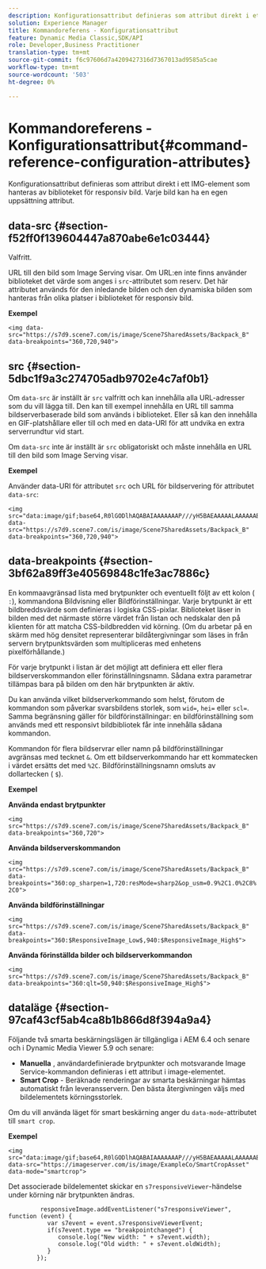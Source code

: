 ```yaml
---
description: Konfigurationsattribut definieras som attribut direkt i ett IMG-element som hanteras av biblioteket för responsiv bild. Varje bild kan ha en egen uppsättning attribut.
solution: Experience Manager
title: Kommandoreferens - Konfigurationsattribut
feature: Dynamic Media Classic,SDK/API
role: Developer,Business Practitioner
translation-type: tm+mt
source-git-commit: f6c97606d7a4209427316d7367013ad9585a5cae
workflow-type: tm+mt
source-wordcount: '503'
ht-degree: 0%

---
```



# Kommandoreferens - Konfigurationsattribut{#command-reference-configuration-attributes}

Konfigurationsattribut definieras som attribut direkt i ett IMG-element som hanteras av biblioteket för responsiv bild. Varje bild kan ha en egen uppsättning attribut.

## data-src {#section-f52ff0f139604447a870abe6e1c03444}

Valfritt.

URL till den bild som Image Serving visar. Om URL:en inte finns använder biblioteket det värde som anges i `src`-attributet som reserv. Det här attributet används för den inledande bilden och den dynamiska bilden som hanteras från olika platser i biblioteket för responsiv bild.

**Exempel**

```
<img data-src="https://s7d9.scene7.com/is/image/Scene7SharedAssets/Backpack_B" data-breakpoints="360,720,940">
```

## src {#section-5dbc1f9a3c274705adb9702e4c7af0b1}

Om `data-src` är inställt är `src` valfritt och kan innehålla alla URL-adresser som du vill lägga till. Den kan till exempel innehålla en URL till samma bildserverbaserade bild som används i biblioteket. Eller så kan den innehålla en GIF-platshållare eller till och med en data-URI för att undvika en extra serverrundtur vid start.

Om `data-src` inte är inställt är `src` obligatoriskt och måste innehålla en URL till den bild som Image Serving visar.

**Exempel**

Använder data-URI för attributet `src` och URL för bildservering för attributet `data-src`:

```
<img src="data:image/gif;base64,R0lGODlhAQABAIAAAAAAAP///yH5BAEAAAAALAAAAAABAAEAAAIBRAA7" data-src="https://s7d9.scene7.com/is/image/Scene7SharedAssets/Backpack_B" data-breakpoints="360,720,940">
```

## data-breakpoints {#section-3bf62a89ff3e40569848c1fe3ac7886c}

En kommaavgränsad lista med brytpunkter och eventuellt följt av ett kolon ( `:`), kommandona Bildvisning eller Bildförinställningar. Varje brytpunkt är ett bildbreddsvärde som definieras i logiska CSS-pixlar. Biblioteket läser in bilden med det närmaste större värdet från listan och nedskalar den på klienten för att matcha CSS-bildbredden vid körning. (Om du arbetar på en skärm med hög densitet representerar bildåtergivningar som läses in från servern brytpunktsvärden som multipliceras med enhetens pixelförhållande.)

För varje brytpunkt i listan är det möjligt att definiera ett eller flera bildserverskommandon eller förinställningsnamn. Sådana extra parametrar tillämpas bara på bilden om den här brytpunkten är aktiv.

Du kan använda vilket bildserverkommando som helst, förutom de kommandon som påverkar svarsbildens storlek, som `wid=`, `hei=` eller `scl=`. Samma begränsning gäller för bildförinställningar: en bildförinställning som används med ett responsivt bildbibliotek får inte innehålla sådana kommandon.

Kommandon för flera bildservrar eller namn på bildförinställningar avgränsas med tecknet `&`. Om ett bildserverkommando har ett kommatecken i värdet ersätts det med `%2C`. Bildförinställningsnamn omsluts av dollartecken ( `$`).

**Exempel**

**Använda endast brytpunkter**

`<img src="https://s7d9.scene7.com/is/image/Scene7SharedAssets/Backpack_B" data-breakpoints="360,720">`

**Använda bildserverskommandon**

`<img src="https://s7d9.scene7.com/is/image/Scene7SharedAssets/Backpack_B" data-breakpoints="360:op_sharpen=1,720:resMode=sharp2&op_usm=0.9%2C1.0%2C8%2C0">`

**Använda bildförinställningar**

`<img src="https://s7d9.scene7.com/is/image/Scene7SharedAssets/Backpack_B" data-breakpoints="360:$ResponsiveImage_Low$,940:$ResponsiveImage_High$">`

**Använda förinställda bilder och bildserverkommandon**

`<img src="https://s7d9.scene7.com/is/image/Scene7SharedAssets/Backpack_B" data-breakpoints="360:qlt=50,940:$ResponsiveImage_High$">`

## dataläge {#section-97caf43cf5ab4ca8b1b866d8f394a9a4}

Följande två smarta beskärningslägen är tillgängliga i AEM 6.4 och senare och i Dynamic Media Viewer 5.9 och senare:

* **Manuella** , användardefinierade brytpunkter och motsvarande Image Service-kommandon definieras i ett attribut i image-elementet.
* **Smart Crop**  - Beräknade renderingar av smarta beskärningar hämtas automatiskt från leveransservern. Den bästa återgivningen väljs med bildelementets körningsstorlek.

Om du vill använda läget för smart beskärning anger du `data-mode`-attributet till `smart crop`.

**Exempel**

```
<img 
src="data:image/gif;base64,R0lGODlhAQABAIAAAAAAAP///yH5BAEAAAAALAAAAAABAAEAAAIBRAA7" 
data-src="https://imageserver.com/is/image/ExampleCo/SmartCropAsset" 
data-mode="smartcrop">
```

Det associerade bildelementet skickar en `s7responsiveViewer`-händelse under körning när brytpunkten ändras.

```
         responsiveImage.addEventListener("s7responsiveViewer", function (event) { 
           var s7event = event.s7responsiveViewerEvent; 
           if(s7event.type == "breakpointchanged") { 
              console.log("New width: " + s7event.width); 
              console.log("Old width: " + s7event.oldWidth); 
           } 
        });
```

